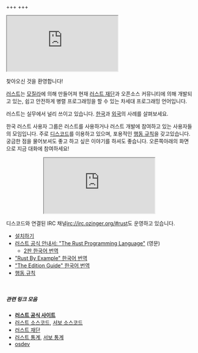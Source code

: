 +++
+++

<!--
NOTE: 코딩모임이 열린다면 주석처리된 아래의 코드를 되살리세요
-->

<!--
<div class="alert alert-info" role="alert">
  1월 27일 (토) 코딩모임이 있습니다.
  <a href="/pages/meetup-2018-01-27" class="btn btn-success"
    style="margin-left: 10px; vertical-align: baseline;">참여하세요!</a>
</div>
-->

<iframe class=unless-mobile src="https://discordapp.com/widget?id=487203989830631435&theme=dark"></iframe>

찾아오신 것을 환영합니다!

[러스트]는 [모질라]에 의해 만들어져 현재 [러스트 재단]과 오픈소스 커뮤니티에 의해 개발되고 있는, 쉽고 안전하게 병렬 프로그래밍을 할 수 있는 차세대 프로그래밍 언어입니다.

러스트는 실무에서 널리 쓰이고 있습니다. [한국](/pages/users-kr/)과 [외국](/pages/users/)의 사례를 살펴보세요.

한국 러스트 사용자 그룹은 러스트를 사용하거나 러스트 개발에 참여하고 있는 사용자들의 모임입니다. 주로 [디스코드]를 이용하고 있으며, 포용적인 [행동 규칙]을 갖고있습니다. 궁금한 점을 물어보셔도 좋고 하고 싶은 이야기를 하셔도 좋습니다. <span class=unless-mobile>오른쪽</span><span class=if-mobile>아래</span>의 화면으로 지금 대화에 참여하세요!

<p align=center><iframe class=if-mobile src="https://discordapp.com/widget?id=487203989830631435&theme=dark"></iframe></p>

디스코드와 연결된 <span class="custom-tooltip">IRC 채널<irc://irc.ozinger.org/#rust></span>도 운영하고 있습니다.

- [설치하기](/pages/install)
- [러스트 공식 안내서: "The Rust Programming Language"](https://doc.rust-lang.org/book/) (영문)
  - [2판 한국어 번역](https://rinthel.github.io/rust-lang-book-ko/)
- ["Rust By Example" 한국어 번역](https://hanbum.gitbooks.io/rustbyexample/content/)
- ["The Edition Guide" 한국어 번역](https://yegeun542.github.io/rust-edition-guide-ko/)
- [행동 규칙]

&nbsp;

##### 관련 링크 모음
- **[러스트 공식 사이트][러스트]**
- [러스트 소스코드], [서보 소스코드]
- [러스트 재단]
- [러스트 통계], [서보 통계]
- [osdev]

[러스트 소스코드]: https://github.com/rust-lang/rust
[서보 소스코드]: https://github.com/servo/servo
[러스트 재단]: https://foundation.rust-lang.org/
[러스트 통계]: http://ruststat.youknowone.org
[서보 통계]: http://servostat.youknowone.org
[러스트]: https://www.rust-lang.org
[모질라]: https://www.mozilla.org
[디스코드]: https://discord.gg/uqXGjEz
[osdev]: https://wiki.osdev.org/Rust
[행동 규칙]: /pages/code-of-conduct/
